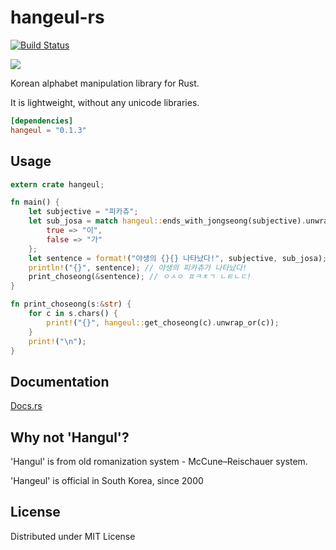 # hangeul-rs

[![Build Status](https://travis-ci.org/bekker/hangeul-rs.svg?branch=master)](https://travis-ci.org/bekker/hangeul-rs)

[![](http://meritbadge.herokuapp.com/hangeul)](https://crates.io/crates/hangeul)

Korean alphabet manipulation library for Rust.

It is lightweight, without any unicode libraries.

```toml
[dependencies]
hangeul = "0.1.3"
```

## Usage

```rust
extern crate hangeul;

fn main() {
    let subjective = "피카츄";
    let sub_josa = match hangeul::ends_with_jongseong(subjective).unwrap() {
        true => "이",
        false => "가"
    };
    let sentence = format!("야생의 {}{} 나타났다!", subjective, sub_josa);
    println!("{}", sentence); // 야생의 피카츄가 나타났다!
    print_choseong(&sentence); // ㅇㅅㅇ ㅍㅋㅊㄱ ㄴㅌㄴㄷ!
}

fn print_choseong(s:&str) {
    for c in s.chars() {
        print!("{}", hangeul::get_choseong(c).unwrap_or(c));
    }
    print!("\n");
}
```

## Documentation
[Docs.rs](https://docs.rs/hangeul/)

## Why not 'Hangul'?
'Hangul' is from old romanization system - McCune–Reischauer system.

'Hangeul' is official in South Korea, since 2000

## License
Distributed under MIT License
